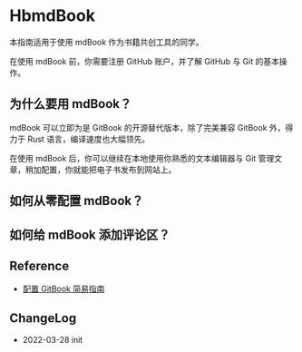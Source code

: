 # HbmdBook

本指南适用于使用 mdBook 作为书籍共创工具的同学。

在使用 mdBook 前，你需要注册 GitHub 账户，并了解 GitHub 与 Git 的基本操作。

## 为什么要用 mdBook？

mdBook 可以立即为是 GitBook 的开源替代版本，除了完美兼容 GitBook 外，得力于 Rust 语言，编译速度也大幅领先。

在使用 mdBook 后，你可以继续在本地使用你熟悉的文本编辑器与 Git 管理文章，稍加配置，你就能把电子书发布到网站上。

## 如何从零配置 mdBook？

## 如何给 mdBook 添加评论区？

## Reference

- [配置 GitBook 简易指南](https://github.com/OpenMindClub/Share/wiki/HbGitBookSetting)

## ChangeLog

- 2022-03-28 init
